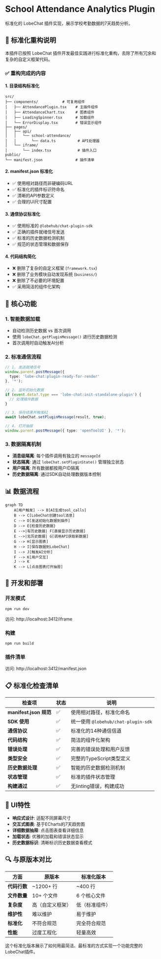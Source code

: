 # School Attendance Analytics Plugin

标准化的 LobeChat 插件实现，展示学校考勤数据的7天趋势分析。

## 🎯 标准化重构说明

本插件已按照 LobeChat 插件开发最佳实践进行标准化重构，去除了所有冗余和复杂的自定义框架代码。

### ✅ 重构完成的内容

#### 1. **目录结构标准化**
```
src/
├── components/           # 可复用组件
│   ├── AttendancePlugin.tsx    # 主插件组件
│   ├── AttendanceChart.tsx     # 图表组件
│   ├── LoadingSpinner.tsx      # 加载组件
│   └── ErrorDisplay.tsx        # 错误显示组件
├── pages/
│   ├── api/
│   │   └── school-attendance/
│   │       └── data.ts          # API处理器
│   └── iframe/
│       └── index.tsx            # 插件入口
public/
└── manifest.json               # 插件清单
```

#### 2. **manifest.json 标准化**
- ✅ 使用相对路径而非硬编码URL
- ✅ 标准化的插件标识符命名
- ✅ 清晰的API参数定义
- ✅ 合理的UI尺寸配置

#### 3. **通信协议标准化**
- ✅ 使用标准的 `@lobehub/chat-plugin-sdk`
- ✅ 正确的插件就绪信号发送
- ✅ 标准的历史数据检测机制
- ✅ 规范的状态管理和数据保存

#### 4. **代码结构简化**
- ❌ 删除了复杂的自定义框架 (`framework.tsx`)
- ❌ 删除了业务模块自动发现系统 (`business/`)
- ❌ 删除了不必要的环境配置
- ✅ 采用简洁的组件化架构

## 🚀 核心功能

### 1. **智能数据加载**
- 自动检测历史数据 vs 首次调用
- 使用 `lobeChat.getPluginMessage()` 进行历史数据检测
- 首次调用时自动触发AI分析

### 2. **标准通信流程**
```typescript
// 1. 发送就绪信号
window.parent.postMessage({
  type: 'lobe-chat:plugin-ready-for-render'
}, '*');

// 2. 监听初始化数据
if (event.data?.type === 'lobe-chat:init-standalone-plugin') {
  // 处理插件数据
}

// 3. 保存结果并触发AI
await lobeChat.setPluginMessage(result, true);

// 4. 打开抽屉
window.parent.postMessage({ type: 'openToolUI' }, '*');
```

### 3. **数据隔离机制**
- **消息级隔离**: 每个插件调用有独立的 `messageId`
- **状态隔离**: 通过 `lobeChat.setPluginState()` 管理独立状态
- **用户隔离**: 所有数据都按用户ID隔离
- **历史数据隔离**: 通过SDK自动处理数据版本控制

## 📊 数据流程

```mermaid
graph TD
    A[用户触发] --> B[AI生成tool_calls]
    B --> C[LobeChat创建tool消息]
    C --> D[发送初始化数据到插件]
    D --> E{检查历史数据}
    E -->|有历史数据| F[直接显示历史数据]
    E -->|无历史数据| G[调用API获取新数据]
    G --> H[显示图表]
    H --> I[保存数据到LobeChat]
    I --> J[触发AI分析]
    F --> K[用户交互]
    J --> K
    K --> L[点击图表打开抽屉]
```

## 🔧 开发和部署

### 开发模式
```bash
npm run dev
```
访问: http://localhost:3412/iframe

### 构建
```bash
npm run build
```

### 插件清单
访问: http://localhost:3412/manifest.json

## 📋 标准化检查清单

| 检查项 | 状态 | 说明 |
|--------|------|------|
| **manifest.json 规范** | ✅ | 使用相对路径，标准化命名 |
| **SDK 使用** | ✅ | 统一使用 `@lobehub/chat-plugin-sdk` |
| **通信协议** | ✅ | 标准化的14种通信信道 |
| **代码结构** | ✅ | 简洁的组件化架构 |
| **错误处理** | ✅ | 完善的错误处理和用户反馈 |
| **类型安全** | ✅ | 完整的TypeScript类型定义 |
| **历史数据处理** | ✅ | 智能的历史数据检测机制 |
| **状态管理** | ✅ | 标准的插件状态管理 |
| **构建通过** | ✅ | 无linting错误，构建成功 |

## 🎨 UI特性

- **响应式设计**: 适配不同屏幕尺寸
- **交互式图表**: 基于ECharts的7天趋势图
- **详细数据抽屉**: 点击图表查看详细信息
- **加载状态**: 优雅的加载和错误状态显示
- **历史数据标识**: 清晰标识历史数据查看模式

## 🔍 与原版本对比

| 方面 | 原版本 | 标准化版本 |
|------|--------|------------|
| **代码行数** | ~1200+ 行 | ~400 行 |
| **文件数量** | 10+ 个文件 | 6 个核心文件 |
| **复杂度** | 高（自定义框架） | 低（标准组件） |
| **维护性** | 难以维护 | 易于维护 |
| **标准化** | 不符合规范 | 完全符合规范 |
| **性能** | 过度工程化 | 轻量高效 |

这个标准化版本展示了如何用最简洁、最标准的方式实现一个功能完整的LobeChat插件。
